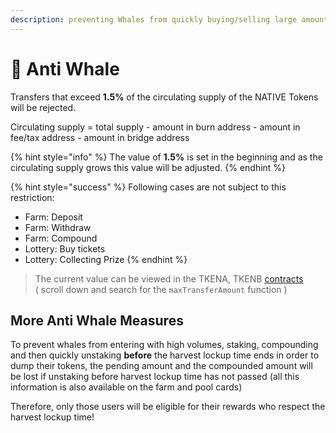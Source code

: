 ```yaml
---
description: preventing Whales from quickly buying/selling large amounts (pump & dump)
---
```


# 🐋 Anti Whale

Transfers that exceed **1.5%** of the circulating supply of the NATIVE Tokens will be rejected.

Circulating supply = total supply - amount in burn address - amount in fee/tax address - amount in bridge address

{% hint style="info" %}
The value of **1.5%** is set in the beginning and as the circulating supply grows this value will be adjusted.
{% endhint %}

{% hint style="success" %}
Following cases are not subject to this restriction:

* Farm: Deposit
* Farm: Withdraw
* Farm: Compound
* Lottery: Buy tickets
* Lottery: Collecting Prize
{% endhint %}

> The current value can be viewed in the TKENA, TKENB [contracts](../tokenomics/contracts.md)  
> \( scroll down and search for the `maxTransferAmount` function \)

## More Anti Whale Measures

To prevent whales from entering with high volumes, staking, compounding and then quickly unstaking **before** the harvest lockup time ends in order to dump their tokens, the pending amount and the compounded amount will be lost if unstaking before harvest lockup time has not passed \(all this information is also available on the farm and pool cards\)

Therefore, only those users will be eligible for their rewards who respect the harvest lockup time!

